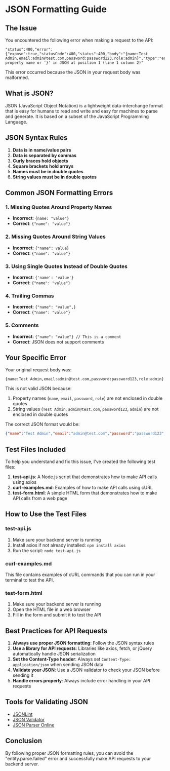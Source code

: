 # JSON Formatting Guide

## The Issue

You encountered the following error when making a request to the API:

```
"status":400,"error":{"expose":true,"statusCode":400,"status":400,"body":"{name:Test Admin,email:admin@test.com,password:password123,role:admin}","type":"entity.parse.failed"},"message":"Expected property name or '}' in JSON at position 1 (line 1 column 2)"
```

This error occurred because the JSON in your request body was malformed.

## What is JSON?

JSON (JavaScript Object Notation) is a lightweight data-interchange format that is easy for humans to read and write and easy for machines to parse and generate. It is based on a subset of the JavaScript Programming Language.

## JSON Syntax Rules

1. **Data is in name/value pairs**
2. **Data is separated by commas**
3. **Curly braces hold objects**
4. **Square brackets hold arrays**
5. **Names must be in double quotes**
6. **String values must be in double quotes**

## Common JSON Formatting Errors

### 1. Missing Quotes Around Property Names

- **Incorrect**: `{name: "value"}`
- **Correct**: `{"name": "value"}`

### 2. Missing Quotes Around String Values

- **Incorrect**: `{"name": value}`
- **Correct**: `{"name": "value"}`

### 3. Using Single Quotes Instead of Double Quotes

- **Incorrect**: `{'name': 'value'}`
- **Correct**: `{"name": "value"}`

### 4. Trailing Commas

- **Incorrect**: `{"name": "value",}`
- **Correct**: `{"name": "value"}`

### 5. Comments

- **Incorrect**: `{"name": "value"} // This is a comment`
- **Correct**: JSON does not support comments

## Your Specific Error

Your original request body was:

```
{name:Test Admin,email:admin@test.com,password:password123,role:admin}
```

This is not valid JSON because:

1. Property names (`name`, `email`, `password`, `role`) are not enclosed in double quotes
2. String values (`Test Admin`, `admin@test.com`, `password123`, `admin`) are not enclosed in double quotes

The correct JSON format would be:

```json
{"name":"Test Admin","email":"admin@test.com","password":"password123","role":"admin"}
```

## Test Files Included

To help you understand and fix this issue, I've created the following test files:

1. **test-api.js**: A Node.js script that demonstrates how to make API calls using axios
2. **curl-examples.md**: Examples of how to make API calls using cURL
3. **test-form.html**: A simple HTML form that demonstrates how to make API calls from a web page

## How to Use the Test Files

### test-api.js

1. Make sure your backend server is running
2. Install axios if not already installed: `npm install axios`
3. Run the script: `node test-api.js`

### curl-examples.md

This file contains examples of cURL commands that you can run in your terminal to test the API.

### test-form.html

1. Make sure your backend server is running
2. Open the HTML file in a web browser
3. Fill in the form and submit it to test the API

## Best Practices for API Requests

1. **Always use proper JSON formatting**: Follow the JSON syntax rules
2. **Use a library for API requests**: Libraries like axios, fetch, or jQuery automatically handle JSON serialization
3. **Set the Content-Type header**: Always set `Content-Type: application/json` when sending JSON data
4. **Validate your JSON**: Use a JSON validator to check your JSON before sending it
5. **Handle errors properly**: Always include error handling in your API requests

## Tools for Validating JSON

- [JSONLint](https://jsonlint.com/)
- [JSON Validator](https://jsonformatter.curiousconcept.com/)
- [JSON Parser Online](https://jsonparser.org/)

## Conclusion

By following proper JSON formatting rules, you can avoid the "entity.parse.failed" error and successfully make API requests to your backend server.